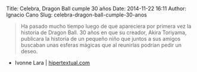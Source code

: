 Title: Celebra, Dragon Ball cumple 30 años
Date: 2014-11-22 16:11
Author: Ignacio Cano
Slug: celebra-dragon-ball-cumple-30-anos

> Ha pasado mucho tiempo luego de que apareciera por primera vez la
> historia de Dragon Ball. 30 años en que su creador, Akira Toriyama,
> publicara la historia de un pequeño niño que juntos a sus amigos
> buscaban unas esferas mágicas que al reunirlas podrían pedir un deseo.

- Ivonne Lara | [hipertextual.com][]

  [hipertextual.com]: http://hipertextual.com/2014/11/dragon-ball-cumple-30-anos
    "Celebra, Dragon Ball cumple 30 años"
